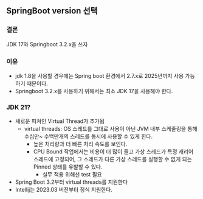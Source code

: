 ## SpringBoot version 선택
### 결론
JDK 17와 Springboot 3.2.x을 쓰자
### 이유
- jdk 1.8을 사용할 경우에는 Spring boot 환경에서 2.7.x로 2025년까지 사용 가능하기 때문이다.
- Springboot 3.2.x를 사용하기 위해서는 최소 JDK 17을 사용해야 한다.
### JDK 21?
- 새로운 피쳐인 Virtual Thread가 추가됨
  - virtual threads: OS 스레드를 그대로 사용이 아닌 JVM 내부 스케줄링을 통해 수십만~ 수백만개의 스레드를 동시에 사용할 수 있게 한다.
    - 높은 처리량과 더 빠른 처리 속도를 보인다. 
    - CPU Bound 작업에서는 비용이 더 많이 들고 가상 스레드가 특정 캐리어 스레드에 고정되어, 그 스레드가 다른 가상 스레드를 실행할 수 없게 되는 Pinned 상태를 유발할 수 있다.
      - 실무 적용 위해선 test 필요
- Spring Boot 3.2부터 virtual threads를 지원한다
- Intellij는 2023.03 버전부터 정식 지원한다.